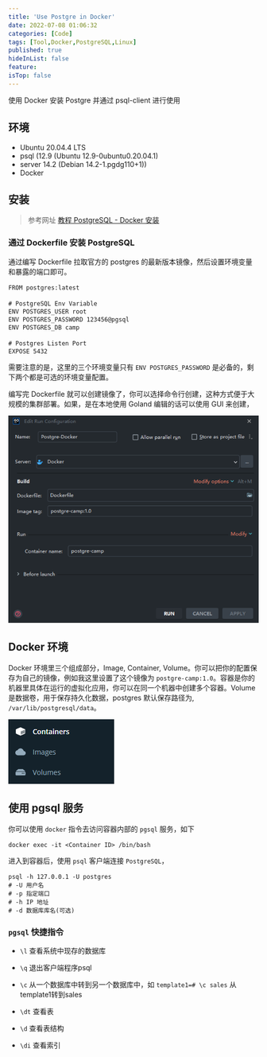 ```yaml
---
title: 'Use Postgre in Docker'
date: 2022-07-08 01:06:32
categories: [Code]
tags: [Tool,Docker,PostgreSQL,Linux]
published: true
hideInList: false
feature: 
isTop: false
---
```


使用 Docker 安装 Postgre 并通过 psql-client 进行使用

<!--more-->

## 环境

- Ubuntu 20.04.4 LTS
- psql (12.9 (Ubuntu 12.9-0ubuntu0.20.04.1)
- server 14.2 (Debian 14.2-1.pgdg110+1))
- Docker 

## 安装

> 参考网址
> [教程 PostgreSQL - Docker 安装](https://techexpert.tips/zh-hans/%E6%B3%A2%E6%96%AF%E7%89%B9%E6%A0%BC%E9%9B%B7%E6%96%AF/postgresql-docker-%E5%AE%89%E8%A3%85/)



### 通过 Dockerfile 安装 PostgreSQL

通过编写 Dockerfile 拉取官方的 postgres 的最新版本镜像，然后设置环境变量和暴露的端口即可。

```
FROM postgres:latest

# PostgreSQL Env Variable
ENV POSTGRES_USER root
ENV POSTGRES_PASSWORD 123456@pgsql
ENV POSTGRES_DB camp

# Postgres Listen Port
EXPOSE 5432
```

需要注意的是，这里的三个环境变量只有 `ENV POSTGRES_PASSWORD` 是必备的，剩下两个都是可选的环境变量配置。

编写完 Dockerfile 就可以创建镜像了，你可以选择命令行创建，这种方式便于大规模的集群部署。如果，是在本地使用 Goland 编辑的话可以使用 GUI 来创建，

![image-20221010222400721](https://raw.githubusercontent.com/Anxiu0101/PicgoImg/master/202210102224196.png)



## Docker 环境

Docker 环境里三个组成部分，Image, Container, Volume。你可以把你的配置保存为自己的镜像，例如我这里设置了这个镜像为 `postgre-camp:1.0`。容器是你的机器里具体在运行的虚拟化应用，你可以在同一个机器中创建多个容器。Volume 是数据卷，用于保存持久化数据，postgres 默认保存路径为, `/var/lib/postgresql/data`。

![image-20221010222726919](https://raw.githubusercontent.com/Anxiu0101/PicgoImg/master/202210102227949.png)





## 使用 pgsql 服务

你可以使用 `docker` 指令去访问容器内部的 `pgsql` 服务，如下

```she
docker exec -it <Container ID> /bin/bash
```

进入到容器后，使用 `psql` 客户端连接 `PostgreSQL`，

```shell
psql -h 127.0.0.1 -U postgres
# -U 用户名
# -p 指定端口
# -h IP 地址
# -d 数据库库名(可选)
```

### `pgsql` 快捷指令

- `\l` 查看系统中现存的数据库

- `\q` 退出客户端程序psql

- `\c` 从一个数据库中转到另一个数据库中，如 `template1=# \c sales` 从template1转到sales

- `\dt` 查看表

- `\d` 查看表结构

- `\di` 查看索引
